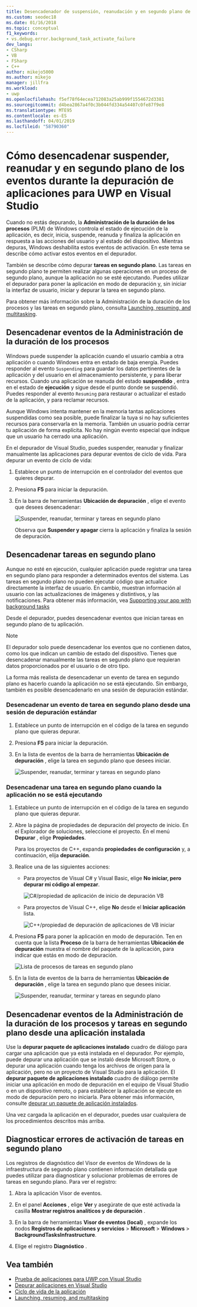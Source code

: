 ```yaml
---
title: Desencadenador de suspensión, reanudación y en segundo plano de los eventos durante la depuración de UWP | Microsoft Docs
ms.custom: seodec18
ms.date: 01/16/2018
ms.topic: conceptual
f1_keywords:
- vs.debug.error.background_task_activate_failure
dev_langs:
- CSharp
- VB
- FSharp
- C++
author: mikejo5000
ms.author: mikejo
manager: jillfra
ms.workload:
- uwp
ms.openlocfilehash: f5ef78f64ecea712083a25ab999f1554672d3381
ms.sourcegitcommit: d4bea2867a4f0c3b044fd334a54407c0fe87f9e8
ms.translationtype: MTE95
ms.contentlocale: es-ES
ms.lasthandoff: 04/01/2019
ms.locfileid: "58790360"
---
```

# <a name="how-to-trigger-suspend-resume-and-background-events-while-debugging-uwp-apps-in-visual-studio"></a>Cómo desencadenar suspender, reanudar y en segundo plano de los eventos durante la depuración de aplicaciones para UWP en Visual Studio
Cuando no estás depurando, la **Administración de la duración de los procesos** (PLM) de Windows controla el estado de ejecución de la aplicación, es decir, inicia, suspende, reanuda y finaliza la aplicación en respuesta a las acciones del usuario y al estado del dispositivo. Mientras depuras, Windows deshabilita estos eventos de activación. En este tema se describe cómo activar estos eventos en el depurador.

 También se describe cómo depurar **tareas en segundo plano**. Las tareas en segundo plano te permiten realizar algunas operaciones en un proceso de segundo plano, aunque la aplicación no se esté ejecutando. Puedes utilizar el depurador para poner la aplicación en modo de depuración y, sin iniciar la interfaz de usuario, iniciar y depurar la tarea en segundo plano.

 Para obtener más información sobre la Administración de la duración de los procesos y las tareas en segundo plano, consulta [Launching, resuming, and multitasking](/windows/uwp/launch-resume/index).

##  <a name="BKMK_Trigger_Process_Lifecycle_Management_events"></a> Desencadenar eventos de la Administración de la duración de los procesos
 Windows puede suspender la aplicación cuando el usuario cambia a otra aplicación o cuando Windows entra en estado de baja energía. Puedes responder al evento `Suspending` para guardar los datos pertinentes de la aplicación y del usuario en el almacenamiento persistente, y para liberar recursos. Cuando una aplicación se reanuda del estado **suspendido** , entra en el estado de **ejecución** y sigue desde el punto donde se suspendió. Puedes responder al evento `Resuming` para restaurar o actualizar el estado de la aplicación, y para reclamar recursos.

 Aunque Windows intenta mantener en la memoria tantas aplicaciones suspendidas como sea posible, puede finalizar la tuya si no hay suficientes recursos para conservarla en la memoria. También un usuario podría cerrar tu aplicación de forma explícita. No hay ningún evento especial que indique que un usuario ha cerrado una aplicación.

 En el depurador de Visual Studio, puedes suspender, reanudar y finalizar manualmente las aplicaciones para depurar eventos de ciclo de vida. Para depurar un evento de ciclo de vida:

1.  Establece un punto de interrupción en el controlador del eventos que quieres depurar.

2.  Presiona **F5** para iniciar la depuración.

3.  En la barra de herramientas **Ubicación de depuración** , elige el evento que desees desencadenar:

     ![Suspender, reanudar, terminar y tareas en segundo plano](../debugger/media/dbg_suspendresumebackground.png "DBG_SuspendResumeBackground")

     Observa que **Suspender y apagar** cierra la aplicación y finaliza la sesión de depuración.

##  <a name="BKMK_Trigger_background_tasks"></a> Desencadenar tareas en segundo plano
 Aunque no esté en ejecución, cualquier aplicación puede registrar una tarea en segundo plano para responder a determinados eventos del sistema. Las tareas en segundo plano no pueden ejecutar código que actualice directamente la interfaz de usuario. En cambio, muestran información al usuario con las actualizaciones de imágenes y distintivos, y las notificaciones. Para obtener más información, vea [Supporting your app with background tasks](https://msdn.microsoft.com/library/4c7bb148-eb1f-4640-865e-41f627a46e8e)

 Desde el depurador, puedes desencadenar eventos que inician tareas en segundo plano de tu aplicación.

> [!NOTE]
>  El depurador solo puede desencadenar los eventos que no contienen datos, como los que indican un cambio de estado del dispositivo. Tienes que desencadenar manualmente las tareas en segundo plano que requieran datos proporcionados por el usuario o de otro tipo.

 La forma más realista de desencadenar un evento de tarea en segundo plano es hacerlo cuando la aplicación no se está ejecutando. Sin embargo, también es posible desencadenarlo en una sesión de depuración estándar.

###  <a name="BKMK_Trigger_a_background_task_event_from_a_standard_debug_session"></a> Desencadenar un evento de tarea en segundo plano desde una sesión de depuración estándar

1.  Establece un punto de interrupción en el código de la tarea en segundo plano que quieras depurar.

2.  Presiona **F5** para iniciar la depuración.

3.  En la lista de eventos de la barra de herramientas **Ubicación de depuración** , elige la tarea en segundo plano que desees iniciar.

     ![Suspender, reanudar, terminar y tareas en segundo plano](../debugger/media/dbg_suspendresumebackground.png "DBG_SuspendResumeBackground")

###  <a name="BKMK_Trigger_a_background_task_when_the_app_is_not_running"></a> Desencadenar una tarea en segundo plano cuando la aplicación no se está ejecutando

1.  Establece un punto de interrupción en el código de la tarea en segundo plano que quieras depurar.

2.  Abre la página de propiedades de depuración del proyecto de inicio. En el Explorador de soluciones, seleccione el proyecto. En el menú **Depurar** , elige **Propiedades**.

     Para los proyectos de C++, expanda **propiedades de configuración** y, a continuación, elija **depuración**.

3.  Realice una de las siguientes acciones:

    -   Para proyectos de Visual C# y Visual Basic, elige **No iniciar, pero depurar mi código al empezar**.

         ![C&#35;&#47;propiedad de aplicación de inicio de depuración VB](../debugger/media/dbg_csvb_dontlaunchapp.png "DBG_CsVb_DontLaunchApp")

    -   Para proyectos de Visual C++, elige **No** desde el **Iniciar aplicación** lista.

         ![C&#43;&#43;&#47;propiedad de depuración de aplicaciones de VB iniciar](../debugger/media/dbg_cppjs_dontlaunchapp.png "DBG_CppJs_DontLaunchApp")

4.  Presiona **F5** para poner la aplicación en modo de depuración. Ten en cuenta que la lista **Proceso** de la barra de herramientas **Ubicación de depuración** muestra el nombre del paquete de la aplicación, para indicar que estás en modo de depuración.

     ![Lista de procesos de tareas en segundo plano](../debugger/media/dbg_backgroundtask_processlist.png "DBG_BackgroundTask_ProcessList")

5.  En la lista de eventos de la barra de herramientas **Ubicación de depuración** , elige la tarea en segundo plano que desees iniciar.

     ![Suspender, reanudar, terminar y tareas en segundo plano](../debugger/media/dbg_suspendresumebackground.png "DBG_SuspendResumeBackground")

##  <a name="BKMK_Trigger_Process_Lifetime_Management_events_and_background_tasks_from_an_installed_app"></a> Desencadenar eventos de la Administración de la duración de los procesos y tareas en segundo plano desde una aplicación instalada
 Use la **depurar paquete de aplicaciones instalado** cuadro de diálogo para cargar una aplicación que ya está instalada en el depurador. Por ejemplo, puede depurar una aplicación que se instaló desde Microsoft Store, o depurar una aplicación cuando tenga los archivos de origen para la aplicación, pero no un proyecto de Visual Studio para la aplicación. El **depurar paquete de aplicaciones instalado** cuadro de diálogo permite iniciar una aplicación en modo de depuración en el equipo de Visual Studio o en un dispositivo remoto, o para establecer la aplicación se ejecute en modo de depuración pero no iniciarla. Para obtener más información, consulte [depurar un paquete de aplicación instalados](../debugger/debug-installed-app-package.md).

 Una vez cargada la aplicación en el depurador, puedes usar cualquiera de los procedimientos descritos más arriba.

##  <a name="BKMK_Diagnosing_background_task_activation_errors"></a> Diagnosticar errores de activación de tareas en segundo plano
 Los registros de diagnóstico del Visor de eventos de Windows de la infraestructura de segundo plano contienen información detallada que puedes utilizar para diagnosticar y solucionar problemas de errores de tareas en segundo plano. Para ver el registro:

1.  Abra la aplicación Visor de eventos.

2.  En el panel **Acciones** , elige **Ver** y asegúrate de que esté activada la casilla **Mostrar registros analíticos y de depuración** .

3.  En la barra de herramientas **Visor de eventos (local)** , expande los nodos **Registros de aplicaciones y servicios** > **Microsoft** > **Windows** > **BackgroundTasksInfrastructure**.

4.  Elige el registro **Diagnóstico** .

## <a name="see-also"></a>Vea también
- [Prueba de aplicaciones para UWP con Visual Studio](../test/testing-store-apps-with-visual-studio.md)
- [Depurar aplicaciones en Visual Studio](/visualstudio/debugger/debugging-windows-store-and-windows-universal-apps)
- [Ciclo de vida de la aplicación](/windows/uwp/launch-resume/app-lifecycle)
- [Launching, resuming, and multitasking](/windows/uwp/launch-resume/index)